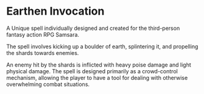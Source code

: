 # Earthen Invocation
A Unique spell individually designed and created for the third-person fantasy action RPG Samsara.

The spell involves kicking up a boulder of earth, splintering it, and propelling the shards towards enemies.

An enemy hit by the shards is inflicted with heavy poise damage and light physical damage. The spell is designed primarily as a crowd-control mechanism, allowing the player to have a tool for dealing with otherwise overwhelming combat situations.
